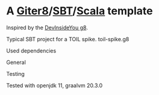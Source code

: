 # A [Giter8][g8]/[SBT][sbt]/[Scala][scala] template 

Inspired by the [DevInsideYou g8](https://github.com/DevInsideYou/scala-seed.g8).

Typical SBT project for a TOIL spike.
toil-spike.g8

Used dependencies

General

Testing

Tested with openjdk 11, graalvm 20.3.0

[g8]: http://www.foundweekends.org/giter8/
[sbt]: https://www.scala-sbt.org/
[scala]: https://www.scala-lang.org/